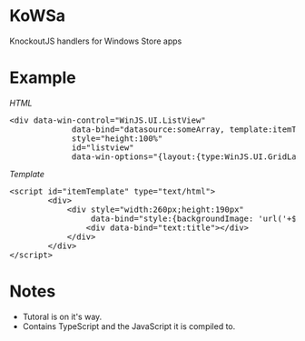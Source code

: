 KoWSa
=====

KnockoutJS handlers for Windows Store apps

Example
========
*HTML*
<pre>
&lt;div data-win-control="WinJS.UI.ListView"
             data-bind="datasource:someArray, template:itemTemplate"
             style="height:100%"
             id="listview"
             data-win-options="{layout:{type:WinJS.UI.GridLayout}}">&lt;/div>
</pre>			 
*Template*
<pre>
&lt;script id="itemTemplate" type="text/html">
        &lt;div>
            &lt;div style="width:260px;height:190px"
                 data-bind="style:{backgroundImage: 'url('+$data.imageUrl+')'}">
                &lt;div data-bind="text:title">&lt;/div>
            &lt;/div>
        &lt;/div>
&lt;/script>
</pre>

Notes
=====

* Tutoral is on it's way.
* Contains TypeScript and the JavaScript it is compiled to.



